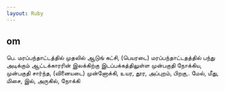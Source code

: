 ```yaml
---
layout: Ruby
---
```

## om  
பெ. மரப்பந்தாட்டத்தில் முதலில் ஆடுங் கட்சி, (பெயரடை) மரப்பந்தாட்டதத்தில் பந்து அடிக்கும் ஆட்டக்காரரின் இலக்கிற்கு இடப்பக்கத்திலுள்ள முன்பகுதி நோக்கிய, முன்பகுதி சார்ந்த, (வினையடை) முன்னோக்கி, உயர, தூர, அப்புறம், பிறகு,. மேல், மீது, மிசை, இல், அருகில், நோக்கி  
